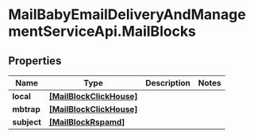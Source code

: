 # MailBabyEmailDeliveryAndManagementServiceApi.MailBlocks

## Properties

Name | Type | Description | Notes
------------ | ------------- | ------------- | -------------
**local** | [**[MailBlockClickHouse]**](MailBlockClickHouse.md) |  | 
**mbtrap** | [**[MailBlockClickHouse]**](MailBlockClickHouse.md) |  | 
**subject** | [**[MailBlockRspamd]**](MailBlockRspamd.md) |  | 


